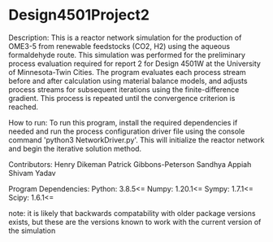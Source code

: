 # Design4501Project2
Description: This is a reactor network simulation for the production of OME3-5 from renewable feedstocks (CO2, H2) using the aqueous formaldehyde route. This simulation was performed for the preliminary process evaluation required for report 2 for Design 4501W at the University of Minnesota-Twin Cities. The program evaluates each process stream before and after calculation using material balance models, and adjusts process streams for subsequent iterations using the finite-difference gradient. This process is repeated until the convergence criterion is reached.

How to run: To run this program, install the required dependencies if needed and run the process configuration driver file using the console command 'python3 NetworkDriver.py'. This will initialize the reactor network and begin the iterative solution method.

Contributors:
Henry Dikeman
Patrick Gibbons-Peterson
Sandhya Appiah
Shivam Yadav

Program Dependencies:
Python:     3.8.5<=
Numpy:      1.20.1<=
Sympy:      1.7.1<=
Scipy:      1.6.1<=

note: it is likely that backwards compatability with older package versions exists, but these are the versions known to work with the current version of the simulation
